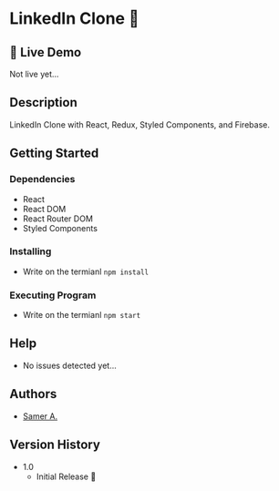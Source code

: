 # LinkedIn Clone 🚀

## 🔴 Live Demo

Not live yet...

## Description

LinkedIn Clone with React, Redux, Styled Components, and Firebase.

## Getting Started

### Dependencies

- React
- React DOM
- React Router DOM
- Styled Components

### Installing

- Write on the termianl `npm install`

### Executing Program

- Write on the termianl `npm start`

## Help

- No issues detected yet...

## Authors

- [Samer A.](https://twitter.com/cleversamerr)

## Version History

- 1.0
  - Initial Release 🚀
